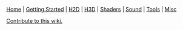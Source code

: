[Home] | [Getting Started] | [H2D] | [H3D] | [Shaders] | [Sound] | [Tools] | [Misc]

[Home]:https://github.com/ncannasse/heaps/wiki/
[Getting Started]:https://github.com/ncannasse/heaps/wiki/Getting-Started
[H2D]:https://github.com/ncannasse/heaps/wiki/H2D
[H3D]:https://github.com/ncannasse/heaps/wiki/H3D
[Shaders]:https://github.com/ncannasse/heaps/wiki/Shaders
[Sound]:https://github.com/ncannasse/heaps/wiki/Sound
[Tools]:https://github.com/ncannasse/heaps/wiki/Tools
[Misc]:https://github.com/ncannasse/heaps/wiki/Misc

[Contribute to this wiki.](https://github.com/HeapsIO/heaps-doc)